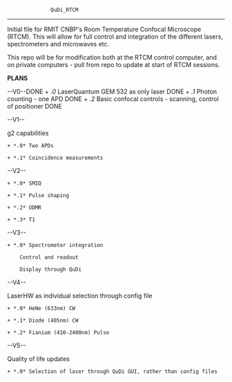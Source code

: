 			      QuDi_RTCM
____________________________________________________________________________

Initial file for RMIT CNBP's Room Temperature Confocal Microscope (RTCM).
This will allow for full control and integration of the different lasers, spectrometers and microwaves etc.

This repo will be for modification both at the RTCM control computer, and on private computers - pull from repo to update at start of RTCM sessions.

____PLANS____

--V0--DONE
	+ *.0* LaserQuantum GEM 532 as only laser DONE
	+ *.1* Photon counting - one APD DONE
	+ *.2* Basic confocal controls - scanning, control of positioner DONE

--V1--

g2 capabilities

	+ *.0* Two APDs

	+ *.1* Coincidence measurements


--V2--

	+ *.0* SMIQ
	
	+ *.1* Pulse shaping
	
	+ *.2* ODMR
	
	+ *.3* T1

--V3--

	+ *.0* Spectrometer integration
	
		Control and readout
		
		Display through QuDi

--V4--

LaserHW as individual selection through config file

	+ *.0* HeNe (633nm) CW
	
	+ *.1* Diode (405nm) CW
	
	+ *.2* Fianium (410-2400nm) Pulse

--V5--

Quality of life updates

	+ *.0* Selection of laser through QuDi GUI, rather than config files
